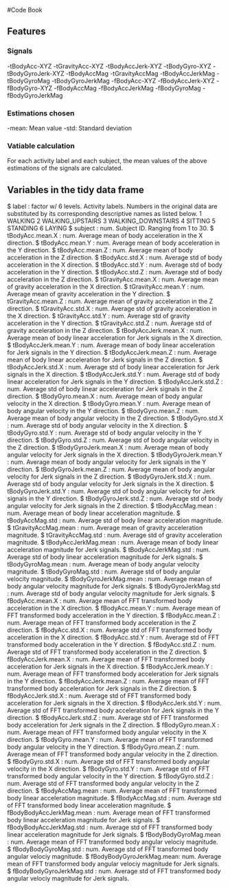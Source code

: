  #Code Book
 ## Features
 ### Signals
 -tBodyAcc-XYZ
 -tGravityAcc-XYZ
 -tBodyAccJerk-XYZ
 -tBodyGyro-XYZ
 -tBodyGyroJerk-XYZ
 -tBodyAccMag
 -tGravityAccMag
 -tBodyAccJerkMag
 -tBodyGyroMag
 -tBodyGyroJerkMag
 -fBodyAcc-XYZ
 -fBodyAccJerk-XYZ
 -fBodyGyro-XYZ
 -fBodyAccMag
 -fBodyAccJerkMag
 -fBodyGyroMag
 -fBodyGyroJerkMag
 ### Estimations chosen
 -mean: Mean value
 -std: Standard deviation
 ### Vatiable calculation
 For each activity label and each subject, the mean values of the above estimations of the signals are calculated.
 ## Variables in the tidy data frame
 $ label                    : factor w/ 6 levels. Activity labels. Numbers in the original data are substituted by its corresponding descriptive names as listed below. 
      1 WALKING
      2 WALKING_UPSTAIRS
      3 WALKING_DOWNSTAIRS
      4 SITTING
      5 STANDING
      6 LAYING
 $ subject                  : num. Subject ID. Ranging from 1 to 30.
 $ tBodyAcc.mean.X          : num. Average mean of body acceleration in the X direction.
 $ tBodyAcc.mean.Y          : num. Average mean of body acceleration in the Y direction.
 $ tBodyAcc.mean.Z          : num. Average mean of body acceleration in the Z direction.
 $ tBodyAcc.std.X           : num. Average std of body acceleration in the X direction.
 $ tBodyAcc.std.Y           : num. Average std of body acceleration in the Y direction.
 $ tBodyAcc.std.Z           : num. Average std of body acceleration in the Z direction.
 $ tGravityAcc.mean.X       : num. Average mean of gravity acceleration in the X direction.
 $ tGravityAcc.mean.Y       : num. Average mean of gravity acceleration in the Y direction.
 $ tGravityAcc.mean.Z       : num. Average mean of gravity acceleration in the Z direction.
 $ tGravityAcc.std.X        : num. Average std of gravity acceleration in the X direction.
 $ tGravityAcc.std.Y        : num. Average std of gravity acceleration in the Y direction.
 $ tGravityAcc.std.Z        : num. Average std of gravity acceleration in the Z direction.
 $ tBodyAccJerk.mean.X      : num. Average mean of body linear acceleration for Jerk signals in the X direction.
 $ tBodyAccJerk.mean.Y      : num. Average mean of body linear acceleration for Jerk signals in the Y direction.
 $ tBodyAccJerk.mean.Z      : num. Average mean of body linear acceleration for Jerk signals in the Z direction.
 $ tBodyAccJerk.std.X       : num. Average std of body linear acceleration for Jerk signals in the X direction.
 $ tBodyAccJerk.std.Y       : num. Average std of body linear acceleration for Jerk signals in the Y direction.
 $ tBodyAccJerk.std.Z       : num. Average std of body linear acceleration for Jerk signals in the Z direction.
 $ tBodyGyro.mean.X         : num. Average mean of body angular velocity in the X direction.
 $ tBodyGyro.mean.Y         : num. Average mean of body angular velocity in the Y direction.
 $ tBodyGyro.mean.Z         : num. Average mean of body angular velocity in the Z direction.
 $ tBodyGyro.std.X          : num. Average std of body angular velocity in the X direction.
 $ tBodyGyro.std.Y          : num. Average std of body angular velocity in the Y direction.
 $ tBodyGyro.std.Z          : num. Average std of body angular velocity in the Z direction.
 $ tBodyGyroJerk.mean.X     : num. Average mean of body angular velocity for Jerk signals in the X direction.
 $ tBodyGyroJerk.mean.Y     : num. Average mean of body angular velocity for Jerk signals in the Y direction.
 $ tBodyGyroJerk.mean.Z     : num. Average mean of body angular velocity for Jerk signals in the Z direction.
 $ tBodyGyroJerk.std.X      : num. Average std of body angular velocity for Jerk signals in the X direction.
 $ tBodyGyroJerk.std.Y      : num. Average std of body angular velocity for Jerk signals in the Y direction.
 $ tBodyGyroJerk.std.Z      : num. Average std of body angular velocity for Jerk signals in the Z direction.
 $ tBodyAccMag.mean         : num. Average mean of body linear acceleration magnitude.
 $ tBodyAccMag.std          : num. Average std of body linear acceleration magnitude.
 $ tGravityAccMag.mean      : num. Average mean of gravity acceleration magnitude.
 $ tGravityAccMag.std       : num. Average std of gravity acceleration magnitude.
 $ tBodyAccJerkMag.mean     : num. Average mean of body linear acceleration magnitude for Jerk signals.
 $ tBodyAccJerkMag.std      : num. Average std of body linear acceleration magnitude for Jerk signals.
 $ tBodyGyroMag.mean        : num. Average mean of body angular velocity magnitude.
 $ tBodyGyroMag.std         : num. Average std of body angular velocity magnitude.
 $ tBodyGyroJerkMag.mean    : num. Average mean of body angular velocity magnitude for Jerk signals.
 $ tBodyGyroJerkMag.std     : num. Average std of body angular velocity magnitude for Jerk signals.
 $ fBodyAcc.mean.X          : num. Average mean of FFT transformed body acceleration in the X direction.
 $ fBodyAcc.mean.Y          : num. Average mean of FFT transformed body acceleration in the Y direction.
 $ fBodyAcc.mean.Z          : num. Average mean of FFT transformed body acceleration in the Z direction.
 $ fBodyAcc.std.X           : num. Average std of FFT transformed body acceleration in the X direction.
 $ fBodyAcc.std.Y           : num. Average std of FFT transformed body acceleration in the Y direction.
 $ fBodyAcc.std.Z           : num. Average std of FFT transformed body acceleration in the Z direction.
 $ fBodyAccJerk.mean.X      : num. Average mean of FFT transformed body acceleration for Jerk signals in the X direction.
 $ fBodyAccJerk.mean.Y      : num. Average mean of FFT transformed body acceleration for Jerk signals in the Y direction.
 $ fBodyAccJerk.mean.Z      : num. Average mean of FFT transformed body acceleration for Jerk signals in the Z direction.
 $ fBodyAccJerk.std.X       : num. Average std of FFT transformed body acceleration for Jerk signals in the X direction.
 $ fBodyAccJerk.std.Y       : num. Average std of FFT transformed body acceleration for Jerk signals in the Y direction.
 $ fBodyAccJerk.std.Z       : num. Average std of FFT transformed body acceleration for Jerk signals in the Z direction.
 $ fBodyGyro.mean.X         : num. Average mean of FFT transformed body angular velocity in the X direction.
 $ fBodyGyro.mean.Y         : num. Average mean of FFT transformed body angular velocity in the Y direction.
 $ fBodyGyro.mean.Z         : num. Average mean of FFT transformed body angular velocity in the Z direction.
 $ fBodyGyro.std.X          : num. Average std of FFT transformed body angular velocity in the X direction.
 $ fBodyGyro.std.Y          : num. Average std of FFT transformed body angular velocity in the Y direction.
 $ fBodyGyro.std.Z          : num. Average std of FFT transformed body angular velocity in the Z direction.
 $ fBodyAccMag.mean         : num. Average mean of FFT transformed body linear acceleration magnitude.
 $ fBodyAccMag.std          : num. Average std of FFT transformed body linear acceleration magnitude.
 $ fBodyBodyAccJerkMag.mean : num. Average mean of FFT transformed body linear acceleration magnitude for Jerk signals.
 $ fBodyBodyAccJerkMag.std  : num. Average std of FFT transformed body linear acceleration magnitude for Jerk signals.
 $ fBodyBodyGyroMag.mean    : num. Average mean of FFT transformed body angular velociy magnitude.
 $ fBodyBodyGyroMag.std     : num. Average std of FFT transformed body angular velociy magnitude.
 $ fBodyBodyGyroJerkMag.mean: num. Average mean of FFT transformed body angular velociy magnitude for Jerk signals.
 $ fBodyBodyGyroJerkMag.std : num. Average std of FFT transformed body angular velociy magnitude for Jerk signals.